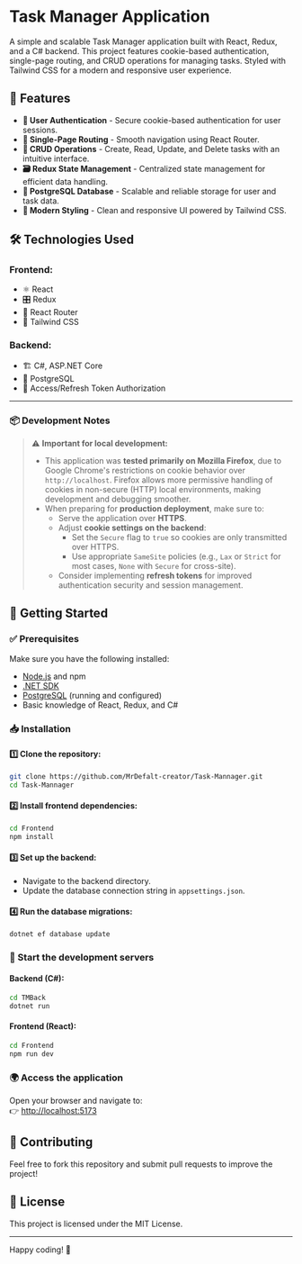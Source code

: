 # Task Manager Application

A simple and scalable Task Manager application built with React, Redux, and a C# backend. This project features cookie-based authentication, single-page routing, and CRUD operations for managing tasks. Styled with Tailwind CSS for a modern and responsive user experience.

## 🚀 Features

- **🔐 User Authentication** - Secure cookie-based authentication for user sessions.
- **🔄 Single-Page Routing** - Smooth navigation using React Router.
- **📝 CRUD Operations** - Create, Read, Update, and Delete tasks with an intuitive interface.
- **🗃️ Redux State Management** - Centralized state management for efficient data handling.
- **🐘 PostgreSQL Database** - Scalable and reliable storage for user and task data.
- **🎨 Modern Styling** - Clean and responsive UI powered by Tailwind CSS.

## 🛠️ Technologies Used

### Frontend:
- ⚛️ React
- 🎛️ Redux
- 🚏 React Router
- 🎨 Tailwind CSS

### Backend:
- 🏗️ C#, ASP.NET Core
- 🐘 PostgreSQL
- 🔐 Access/Refresh Token Authorization
---

### 📦 Development Notes

> ⚠️ **Important for local development:**
>
> - This application was **tested primarily on Mozilla Firefox**, due to Google Chrome's restrictions on cookie behavior over `http://localhost`. Firefox allows more permissive handling of cookies in non-secure (HTTP) local environments, making development and debugging smoother.
> - When preparing for **production deployment**, make sure to:
>   - Serve the application over **HTTPS**.
>   - Adjust **cookie settings on the backend**:
>     - Set the `Secure` flag to `true` so cookies are only transmitted over HTTPS.
>     - Use appropriate `SameSite` policies (e.g., `Lax` or `Strict` for most cases, `None` with `Secure` for cross-site).
>   - Consider implementing **refresh tokens** for improved authentication security and session management.


## 🚀 Getting Started

### ✅ Prerequisites
Make sure you have the following installed:
- [Node.js](https://nodejs.org/) and npm
- [.NET SDK](https://dotnet.microsoft.com/en-us/download)
- [PostgreSQL](https://www.postgresql.org/) (running and configured)
- Basic knowledge of React, Redux, and C#

### 📥 Installation

#### 1️⃣ Clone the repository:
```sh
git clone https://github.com/MrDefalt-creator/Task-Mannager.git
cd Task-Mannager
```

#### 2️⃣ Install frontend dependencies:
```sh
cd Frontend
npm install
```

#### 3️⃣ Set up the backend:
- Navigate to the backend directory.
- Update the database connection string in `appsettings.json`.

#### 4️⃣ Run the database migrations:
```sh
dotnet ef database update
```

### 🚀 Start the development servers

#### Backend (C#):
```sh
cd TMBack
dotnet run
```

#### Frontend (React):
```sh
cd Frontend
npm run dev
```

### 🌍 Access the application
Open your browser and navigate to:  
👉 [http://localhost:5173](http://localhost:5173)

## 🤝 Contributing
Feel free to fork this repository and submit pull requests to improve the project!

## 📜 License
This project is licensed under the MIT License.

---

Happy coding! 🚀


